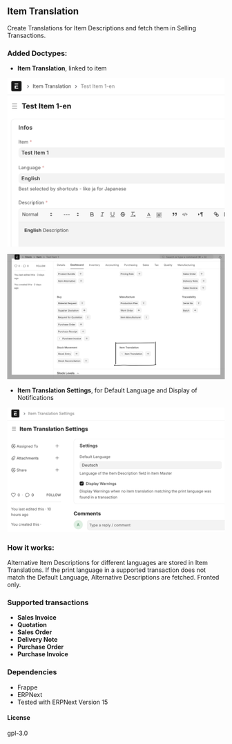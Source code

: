 ## Item Translation

Create Translations for Item Descriptions and fetch them in Selling Transactions.

### Added Doctypes:

- **Item Translation**, linked to item

![Item Translation Doctype](docs/item_translation.png)

![Item with Translation](docs/item_with_translation.png)

- **Item Translation Settings**, for Default Language and Display of Notifications

![Item Translation Settings](docs/item_translation_settings.png)

### How it works:

Alternative Item Descriptions for different languages are stored in Item Translations.
If the print language in a supported transaction does not match the Default Language, Alternative Descriptions are fetched.
Fronted only.

### Supported transactions

- **Sales Invoice**
- **Quotation**
- **Sales Order**
- **Delivery Note**
- **Purchase Order**
- **Purchase Invoice**

### Dependencies

- Frappe
- ERPNext
- Tested with ERPNext Version 15

#### License

gpl-3.0
